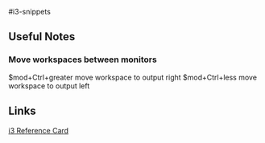 #i3-snippets

## Useful Notes

### Move workspaces between monitors

$mod+Ctrl+greater move workspace to output right
$mod+Ctrl+less move workspace to output left

## Links

[i3 Reference Card](https://i3wm.org/docs/refcard.html)
